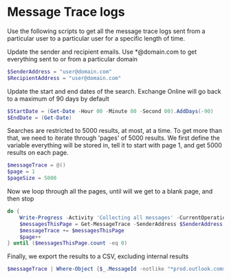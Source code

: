 # Message Trace logs

Use the following scripts to get all the message trace logs sent from a particular user to a particular user for a specific length of time.

Update the sender and recipient emails. Use *@domain.com to get everything sent to or from a particular domain

```PowerShell
$SenderAddress = "user@domain.com"
$RecipientAddress = "user@domain.com"
```

Update the start and end dates of the search. Exchange Online will go back to a maximum of 90 days by default

```PowerShell
$StartDate = (Get-Date -Hour 00 -Minute 00 -Second 00).AddDays(-90)
$EndDate = (Get-Date)
```

Searches are restricted to 5000 results, at most, at a time. To get more than that, we need to iterate through 'pages' of 5000 results.
We first define the variable everything will be stored in, tell it to start with page 1, and get 5000 results on each page.

```PowerShell
$messageTrace = @()
$page = 1
$pageSize = 5000
```

Now we loop through all the pages, until will we get to a blank page, and then stop

```PowerShell
do {
    Write-Progress -Activity 'Collecting all messages' -CurrentOperation $page
    $messagesThisPage = Get-MessageTrace -SenderAddress $SenderAddress -RecipientAddress $RecipientAddress -StartDate $StartDate -EndDate $EndDate -PageSize $pageSize -Page $page
    $messageTrace += $messagesThisPage
    $page++
} until ($messagesThisPage.count -eq 0)
```

Finally, we export the results to a CSV, excluding internal results

```PowerShell
$messageTrace | Where-Object {$_.MessageId -notlike "*prod.outlook.com>"} | export-csv "C:\temp\MessageTrace $(Get-date -Format 'yyyy-MM-dd').csv"
```
